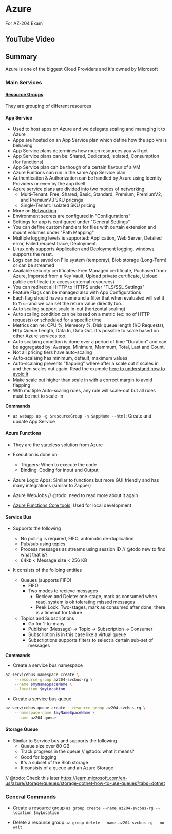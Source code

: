 # Azure

For AZ-204 Exam

## YouTube Video

## Summary

Azure is one of the biggest Cloud Providers and it's owned by Microsoft

### Main Services

#### [Resource Groups](https://learn.microsoft.com/en-us/azure/azure-resource-manager/management/manage-resource-groups-portal)

They are grouping of different resources

#### App Service

- Used to host apps on Azure and we delegate scaling and managing it to Azure
- Apps are hosted on an App Service plan which define how the app vm is behaving
- App Service plans determines how much resources you will get
- App Service plans can be: Shared, Dedicated, Isolated, Consumption (for functions)
- App Service plan can be though of a certain flavour of a VM
- Azure Funtions can run in the same App Service plan
- Authentication & Authorization can be handled by Azure using Identity Providers or even by the app itself
- Azure service plans are divided into two modes of networking:
  - Multi-Tenant: Free, Shared, Basic, Standard, Premium, PremiumV2, and PremiumV3 SKU pricings
  - Single-Tenant: Isolated SKU pricing
- More on [Networking](https://learn.microsoft.com/en-us/azure/app-service/networking-features)
- Environment secrets are configured in "Configurations"
- Settings for app is configured under "General Settings"
- You can define custom handlers for files with certain extension and mount volumes under "Path Mapping"
- Multiple logging levels is supported: Application, Web Server, Detailed error, Failed request trace, Deployment.
- Linux only supports Application and Deployment logging, windows supports the reset.
- Logs can be saved on File system (temporay), Blob storage (Long-Term) or can be streamed
- Available security certificates: Free Managed certificate, Puchased from Azure, Imported from a Key Vault, Upload private certificate, Upload public certificate (to access external resources)
- You can redirect all HTTP to HTTPS under "TLS/SSL Settings"
- Feature Flags can be managed also with App Configurations
- Each flag should have a name and a filter that when evaluated will set it to `True` and we can set the return value directly too.
- Auto scaling support scale in-out (horizontal scaling)
- Auto scaling condition can be based on a metric (ex: no of HTTP requests) or scheduled for a specific time
- Metrics can ne: CPU %, Memeory %, Disk queue length (I/O Requests), Http Queue Length, Data In, Data Out. It's possible to scale based on other Azure services too.
- Auto scalaing condition is done over a period of time "Duration" and can be aggregated by: Average, Minimum, Mammum, Total, Last and Count.
- Not all pricing tiers have auto-scaling
- Auto-scalaing has minimum, default, maximum values
- Auto-scalaing prevents "flapping" where after a scale out it scales in and then scales out again. Read the example [here to understand how to avoid it](https://learn.microsoft.com/en-us/training/modules/scale-apps-app-service/5-autoscale-best-practices)
- Make scale out higher than scale in with a correct margin to avoid flapping
- With multiple Auto-scaling rules, any rule will scale-out but all rules must be met to scale-in

**Commands**

- `az webapp up -g $resourceGroup -n $appName --html`: Create and update App Service

#### Azure Functions

- They are the stateless solution from Azure
- Execution is done on:
  - Triggers: When to execute the code
  - Binding: Coding for input and Output
- Azure Logic Apps: Similar to functions but more GUI friendly and has many integrations (similar to Zapper)
- Azure WebJobs
  // @todo: need to read more about it again

- [Azure Functions Core tools](https://github.com/Azure/azure-functions-core-tools): Used for local development

#### Service Bus

- Supports the following

  - No polling is required, FIFO, automatic de-duplication
  - Pub/sub using topics
  - Process messages as streams using session ID // @todo new to find what that is?
  - 64kb < Message size < 256 KB

- It consists of the folloing entities
  - Queues (supports FIFO)
    - FIFO
    - Two modes to recieve messages
      - Recieve and Delete: one-stage, mark as consumed when read, system is ok tolerating missed messages
      - Peek Lock: Two-stages, mark as consumed after done, there is a timeout for failure
  - Topics and Subscriptions
    - Go for 1-to-many
    - Publisher (Message) -> Topic -> Subscription -> Consumer
    - Subscription is in this case like a virtual queue
    - Subscriptions supports filters to select a certain sub-set of messages

**Commands**

- Create a service bus namespace

```sh
az servicebus namespace create \
    --resource-group az204-svcbus-rg \
    --name $myNameSpaceName \
    --location $myLocation
```

- Create a service bus queue

```sh
az servicebus queue create --resource-group az204-svcbus-rg \
    --namespace-name $myNameSpaceName \
    --name az204-queue
```

#### Storage Queue

- Similar to Service bus and supports the following
  - Queue size over 80 GB
  - Track progress in the queue // @todo: what it means?
  - Good for logging
  - It's a subset of the Blob storage
  - It consists of a queue and an Azure Storage

// @todo: Check this later https://learn.microsoft.com/en-us/azure/storage/queues/storage-dotnet-how-to-use-queues?tabs=dotnet

### General Commands

- Create a resource group
  `az group create --name az204-svcbus-rg --location $myLocation`

- Delete a resource group
  `az group delete --name az204-svcbus-rg --no-wait`
